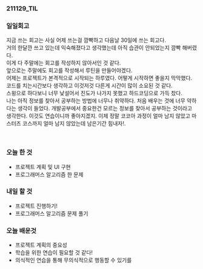 ### 211129_TIL

### 일일회고

지금 쓰는 회고는 사실 어제 쓰는걸 깜빡하고 다음날 30일에 쓰는 회고다.  
거의 한달깐 쓰고 있는데 익숙해졌다고 생각했는데 아직 습관이 안되었는지 깜빡 해버렸다.  
이게 다 주말에는 회고를 작성하지 않아서인 것 같다.  
앞으로는 주말에도 회고를 작성해서 루틴을 만들어야겠다.  
어제는 프로젝트가 본격적으로 시작되는 하루였다. 어떻게 시작하면 좋을지 막막했다.  
코드를 치는시간보다 생각하고 이것저것 다른게 시간이 많이 소요된 것 같다.  
스윙으로 하다보니 너무 낯설어서 진도가 나가지 못했고 하드코딩으로 가득 찼다.  
나는 아직 정보를 찾아서 공부하는 방법에 너무나 취약하다. 처음 배우는 것에 너무 약하다는 생각이 들었다.
개발공부에서 중요한건 모르는 정보를 찾아서 공부하는 것이라고 생각한다. 이것도 연습이니까 좋아지겠지.
이제 정말 코코아 과정이 얼마 남지 않았고 마스터즈 코스까지 얼마 남지 않았는데 남은기간 힘내자!.

<br>

### 오늘 한 것

- 프로젝트 계획 및 UI 구현
- 프로그래머스 알고리즘 한 문제

### 내일 할 것

- 프로젝트 진행하기!
- 프로그래머스 알고리즘 문제 풀기

### 오늘 배운것

- 프로젝트 계획의 중요성
- 학습을 위한 연습이 필요할 것 같다!
- 의식적인 연습을 통해 무의식적으로 행동할 수 있기를
